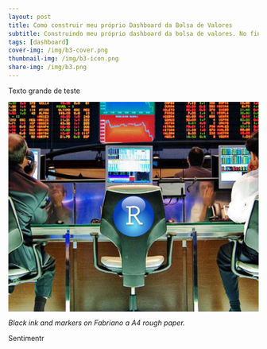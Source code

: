 ```yaml
---
layout: post
title: Como construir meu próprio Dashboard da Bolsa de Valores
subtitle: Construindo meu próprio dashboard da bolsa de valores. No final desse passo a passo você conseguirá ver de forma simples os dados em tempo real e históricos da B3.
tags: [dashboard]
cover-img: /img/b3-cover.png
thumbnail-img: /img/b3-icon.png
share-img: /img/b3.png
---
```


Texto grande de teste

<img src="/img/b3.png" alt="B3" align="center"/>

*Black ink and markers on Fabriano a A4 rough paper.*

Sentimentr


